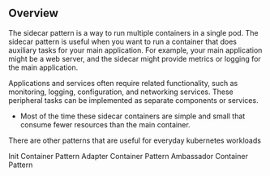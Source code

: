 ## Overview

The sidecar pattern is a way to run multiple containers in a single pod. The sidecar pattern is useful when you want to run a container that does auxiliary tasks for your main application. For example, your main application might be a web server, and the sidecar might provide metrics or logging for the main application.

Applications and services often require related functionality, such as monitoring, logging, configuration, and networking services. These peripheral tasks can be implemented as separate components or services.

- Most of the time these sidecar containers are simple and small that consume fewer resources than the main container.

There are other patterns that are useful for everyday kubernetes workloads

Init Container Pattern
Adapter Container Pattern
Ambassador Container Pattern